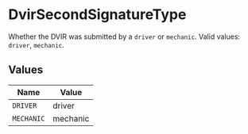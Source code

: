 # DvirSecondSignatureType

Whether the DVIR was submitted by a `driver` or `mechanic`. Valid values: `driver`, `mechanic`.


## Values

| Name       | Value      |
| ---------- | ---------- |
| `DRIVER`   | driver     |
| `MECHANIC` | mechanic   |